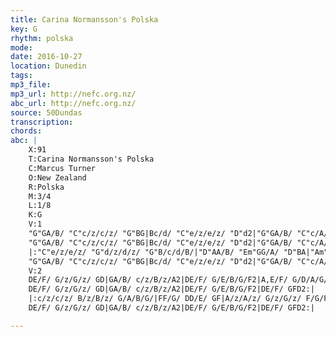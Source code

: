 ```yaml
---
title: Carina Normansson's Polska
key: G
rhythm: polska
mode:
date: 2016-10-27
location: Dunedin
tags:
mp3_file:
mp3_url: http://nefc.org.nz/
abc_url: http://nefc.org.nz/
source: 50Dundas
transcription:
chords: 
abc: |
    X:91
    T:Carina Normansson's Polska
    C:Marcus Turner
    O:New Zealand
    R:Polska
    M:3/4
    L:1/8
    K:G
    V:1
    "G"GA/B/ "C"c/z/c/z/ "G"BG|Bc/d/ "C"e/z/e/z/ "D"d2|"G"GA/B/ "C"c/A/d/B/ A2|"D"DG/A/ "G"B/G/c/B/ "D"(GF)|
    "G"GA/B/ "C"c/z/c/z/ "G"BG|Bc/d/ "C"e/z/e/z/ "D"d2|"G"GA/B/ "C"c/A/d/B/ A2|"D"FG/A/ BA "G"G2:|
    |:"C"e/z/e/z/ "G"d/z/d/z/ "G"B/c/d/B/|"D"AA/B/ "Em"GG/A/ "D"BA|"Am"c/z/c/z/ "Em"B/z/B/z/ "G"A/B/A/G/|"D"F/G/E/F/ DD/E/ "D7"FE/D/|
    "G"GA/B/ "C"c/z/c/z/ "G"BG|Bc/d/ "C"e/z/e/z/ "D"d2|"G"GA/B/ "C"c/A/d/B/ A2|"D"FG/A/ BA "G"G2:|
    V:2
    DE/F/ G/z/G/z/ GD|GA/B/ c/z/B/z/A2|DE/F/ G/E/B/G/F2|A,E/F/ G/D/A/G/D2|
    DE/F/ G/z/G/z/ GD|GA/B/ c/z/B/z/A2|DE/F/ G/E/B/G/F2|DE/F/ GFD2:|
    |:c/z/c/z/ B/z/B/z/ G/A/B/G/|FF/G/ DD/E/ GF|A/z/A/z/ G/z/G/z/ F/G/F/E/|D/E/A,D2C2|
    DE/F/ G/z/G/z/ GD|GA/B/ c/z/B/z/A2|DE/F/ G/E/B/G/F2|DE/F/ GFD2:|

---
```

